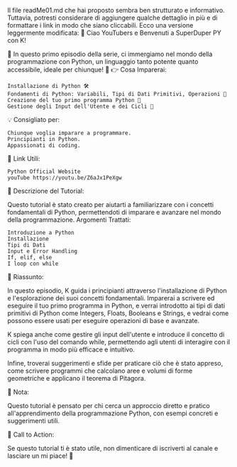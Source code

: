 Il file readMe01.md che hai proposto sembra ben strutturato e informativo. Tuttavia, potresti considerare di aggiungere qualche dettaglio in più e di formattare i link in modo che siano cliccabili. Ecco una versione leggermente modificata:
👋 Ciao YouTubers e Benvenuti a SuperDuper PY con K!

🎉 In questo primo episodio della serie, ci immergiamo nel mondo della programmazione con Python, un linguaggio tanto potente quanto accessibile, ideale per chiunque! 🚀
👉 Cosa Imparerai:

    Installazione di Python 🛠️
    Fondamenti di Python: Variabili, Tipi di Dati Primitivi, Operazioni 📘
    Creazione del tuo primo programma Python 🌟
    Gestione degli Input dell'Utente e dei Cicli 🔄

💡 Consigliato per:

    Chiunque voglia imparare a programmare.
    Principianti in Python.
    Appassionati di coding.

🔗 Link Utili:

    Python Official Website 
    youTube https://youtu.be/Z6aJx1PeXgw

📘 Descrizione del Tutorial:

Questo tutorial è stato creato per aiutarti a familiarizzare con i concetti fondamentali di Python, permettendoti di imparare e avanzare nel mondo della programmazione.
Argomenti Trattati:

    Introduzione a Python
    Installazione
    Tipi di Dati
    Input e Error Handling
    If, elif, else
    I loop con while

📝 Riassunto:

In questo episodio, K guida i principianti attraverso l'installazione di Python e l'esplorazione dei suoi concetti fondamentali. Imparerai a scrivere ed eseguire il tuo primo programma in Python, e verrai introdotto ai tipi di dati primitivi di Python come Integers, Floats, Booleans e Strings, e vedrai come possono essere usati per eseguire operazioni di base e avanzate.

K spiega anche come gestire gli input dell'utente e introduce il concetto di cicli con l'uso del comando while, permettendo agli utenti di interagire con il programma in modo più efficace e intuitivo.

Infine, troverai suggerimenti e sfide per praticare ciò che è stato appreso, come scrivere programmi che calcolano aree e volumi di forme geometriche e applicano il teorema di Pitagora.

📌 Nota:

Questo tutorial è pensato per chi cerca un approccio diretto e pratico all'apprendimento della programmazione Python, con esempi concreti e suggerimenti utili.

📢 Call to Action:

Se questo tutorial ti è stato utile, non dimenticare di iscriverti al canale e lasciare un mi piace! 🌟

